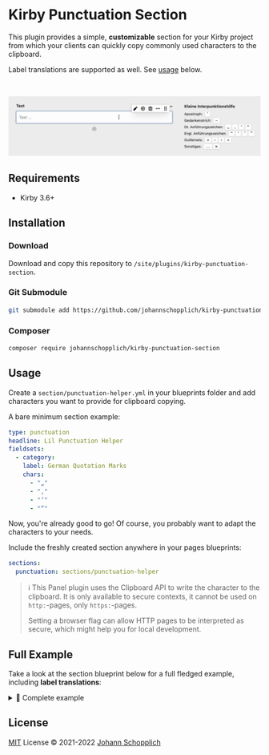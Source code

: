 # Kirby Punctuation Section

This plugin provides a simple, **customizable** section for your Kirby project from which your clients can quickly copy commonly used characters to the clipboard.

Label translations are supported as well. See [usage](#usage) below.

<br>

![Preview of Kirby punctuation section plugin](./.github/kirby-punctuation-section-preview.gif)

## Requirements

- Kirby 3.6+

## Installation

### Download

Download and copy this repository to `/site/plugins/kirby-punctuation-section`.

### Git Submodule

```bash
git submodule add https://github.com/johannschopplich/kirby-punctuation-section.git site/plugins/kirby-punctuation-section
```

### Composer

```bash
composer require johannschopplich/kirby-punctuation-section
```

## Usage

Create a `section/punctuation-helper.yml` in your blueprints folder and add characters you want to provide for clipboard copying.

A bare minimum section example:

```yaml
type: punctuation
headline: Lil Punctuation Helper
fieldsets:
  - category:
    label: German Quotation Marks
    chars:
      - "„"
      - "‚"
      - "‘"
      - "“"
```

Now, you're already good to go! Of course, you probably want to adapt the characters to your needs.

Include the freshly created section anywhere in your pages blueprints:

```yml
sections:
  punctuation: sections/punctuation-helper
```

> ℹ️ This Panel plugin uses the Clipboard API to write the character to the clipboard. It is only available to secure contexts, it cannot be used on `http:`-pages, only `https:`-pages.
>
> Setting a browser flag can allow HTTP pages to be interpreted as secure, which might help you for local development.

## Full Example

Take a look at the section blueprint below for a full fledged example, including **label translations**:

<details>

<summary>👀 Complete example</summary>

```yaml
type: punctuation
headline:
  de: Kleine Interpunktionshilfe
  en: Lil Punctuation Helper
fieldsets:
  - category:
    label:
      de: Apostroph
      en: Apostrophe
    chars:
      - "’"
  - category:
    label:
      de: Gedankenstrich
      en: Hyphen
    chars:
      - "–"
  - category:
    label:
      de: Dt. Anführungszeichen
      en: German Quotation Marks
    chars:
      - "„"
      - "‚"
      - "‘"
      - "“"
  - category:
    label:
      de: Engl. Anführungszeichen
      en: English Quotation Marks
    chars:
      - "“"
      - "‘"
      - "’"
      - "”"
  - category:
    label: Guillemets
    chars:
      - "»"
      - "›"
      - "‹"
      - "«"
  - category:
    label:
      de: Sonstiges
      en: Other
    chars:
      - "…"
      - "×"
```

</details>

## License

[MIT](./LICENSE) License © 2021-2022 [Johann Schopplich](https://github.com/johannschopplich)
